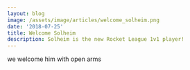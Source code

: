 ```yaml
---
layout: blog
image: /assets/image/articles/welcome_solheim.png
date: '2018-07-25'
title: Welcome Solheim
description: Solheim is the new Rocket League 1v1 player!
---
```

we welcome him with open arms
